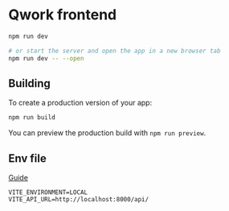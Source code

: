 # Qwork frontend

```bash
npm run dev

# or start the server and open the app in a new browser tab
npm run dev -- --open
```

## Building

To create a production version of your app:

```bash
npm run build
```

You can preview the production build with `npm run preview`.

## Env file

[Guide](https://github.com/motdotla/dotenv)

```.env
VITE_ENVIRONMENT=LOCAL
VITE_API_URL=http://localhost:8000/api/
```
